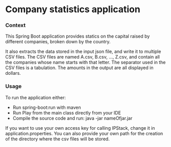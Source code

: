 # Company statistics application

### Context
This Spring Boot application provides statics on the capital raised by different companies, broken down by the country.

It also extracts the data stored in the input json file, and write it to multiple CSV files.
The CSV files are named A.csv, B.csv, …, Z.csv, and contain all the companies whose name starts with that letter.
The separator used in the CSV files is a tabulation.
The amounts in the output are all displayed in dollars.

### Usage
To run the application either:
 - Run spring-boot:run with maven
 - Run Play from the main class directly from your IDE
 - Compile the source code and run: java -jar nameOfjar.jar

If you want to use your own access key for calling IPStack, change it in application.properties.
You can also provide your own path for the creation of the directory where the csv files will be stored.
